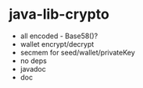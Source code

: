 # java-lib-crypto

- all encoded - Base58()?
- wallet encrypt/decrypt
- secmem for seed/wallet/privateKey
- no deps
- javadoc
- doc